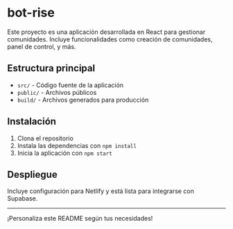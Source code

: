 # bot-rise

Este proyecto es una aplicación desarrollada en React para gestionar comunidades. Incluye funcionalidades como creación de comunidades, panel de control, y más.

## Estructura principal
- `src/` - Código fuente de la aplicación
- `public/` - Archivos públicos
- `build/` - Archivos generados para producción

## Instalación
1. Clona el repositorio
2. Instala las dependencias con `npm install`
3. Inicia la aplicación con `npm start`

## Despliegue
Incluye configuración para Netlify y está lista para integrarse con Supabase.

---

¡Personaliza este README según tus necesidades!
